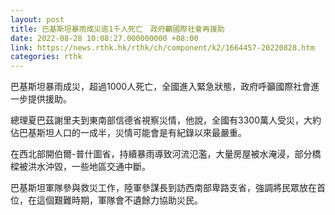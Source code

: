```yaml
---
layout: post
title: 巴基斯坦暴雨成災逾1千人死亡　政府籲國際社會再援助
date: 2022-08-28 10:08:27.000000000 +08:00
link: https://news.rthk.hk/rthk/ch/component/k2/1664457-20220828.htm
categories: rthk
---
```


巴基斯坦暴雨成災，超過1000人死亡，全國進入緊急狀態，政府呼籲國際社會進一步提供援助。

總理夏巴茲謝里夫到東南部信德省視察災情，他說，全國有3300萬人受災，大約佔巴基斯坦人口的一成半，災情可能會是有紀錄以來最嚴重。

在西北部開伯爾-普什圖省，持續暴雨導致河流氾濫，大量房屋被水淹浸，部分橋樑被洪水沖毀，一些地區交通中斷。

巴基斯坦軍隊參與救災工作，陸軍參謀長到訪西南部卑路支省，強調將民眾放在首位，在這個艱難時期，軍隊會不遺餘力協助災民。
